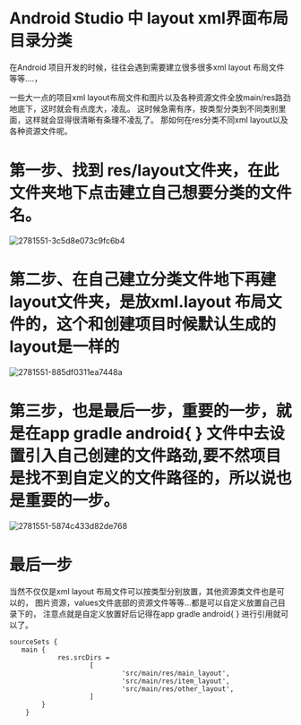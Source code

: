 # Android Studio 中 layout xml界面布局目录分类

在Android 项目开发的时候，往往会遇到需要建立很多很多xml layout 布局文件等等....，

一些大一点的项目xml layout布局文件和图片以及各种资源文件全放main/res路劲地底下，这时就会有点庞大，凌乱。
这时候急需有序，按类型分类到不同类别里面，这样就会显得很清晰有条理不凌乱了。
那如何在res分类不同xml layout以及各种资源文件呢。

# 第一步、找到 res/layout文件夹，在此文件夹地下点击建立自己想要分类的文件名。

![2781551-3c5d8e073c9fc6b4](https://user-images.githubusercontent.com/13359093/211716719-a46d0a57-bf8f-4d73-901b-06fd780e9875.png)

# 第二步、在自己建立分类文件地下再建layout文件夹，是放xml.layout 布局文件的，这个和创建项目时候默认生成的layout是一样的

![2781551-885df0311ea7448a](https://user-images.githubusercontent.com/13359093/211716756-0d81cd4a-51ab-4715-868b-4d7280f63acb.png)

# 第三步，也是最后一步，重要的一步，就是在app gradle android{ } 文件中去设置引入自己创建的文件路劲,要不然项目是找不到自定义的文件路径的，所以说也是重要的一步。

![2781551-5874c433d82de768](https://user-images.githubusercontent.com/13359093/211716801-b4daa963-f0f3-45bc-95a1-33017ca2c3d6.png)


# 最后一步
当然不仅仅是xml layout 布局文件可以按类型分别放置，其他资源类文件也是可以的，
图片资源，values文件底部的资源文件等等...都是可以自定义放置自己目录下的，
注意点就是自定义放置好后记得在app gradle android{ } 进行引用就可以了。

```
sourceSets {
   main {
            res.srcDirs =
                    [
                            'src/main/res/main_layout',
                            'src/main/res/item_layout',
                            'src/main/res/other_layout',
                    ]
        }
    }

```
